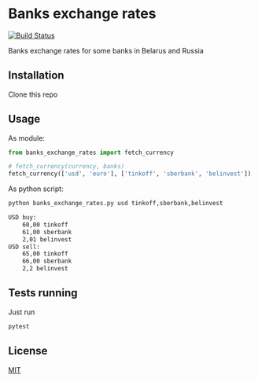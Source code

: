 Banks exchange rates
====================

[![Build Status](https://travis-ci.org/frsv/banks_exchange_rates.svg?branch=master)](https://travis-ci.org/frsv/banks_exchange_rates)

Banks exchange rates for some banks in Belarus and Russia

Installation
------------

Clone this repo

Usage
-----

As module:

```python
from banks_exchange_rates import fetch_currency

# fetch_currency(currency, banks)
fetch_currency(['usd', 'euro'], ['tinkoff', 'sberbank', 'belinvest'])
```

As python script:

```bash
python banks_exchange_rates.py usd tinkoff,sberbank,belinvest

USD buy:
    60,00 tinkoff
    61,00 sberbank
    2,01 belinvest
USD sell:
    65,00 tinkoff
    66,00 sberbank
    2,2 belinvest
```


Tests running
-------------

Just run
```bash
pytest
```

License
-------
[MIT](LICENSE.md)
